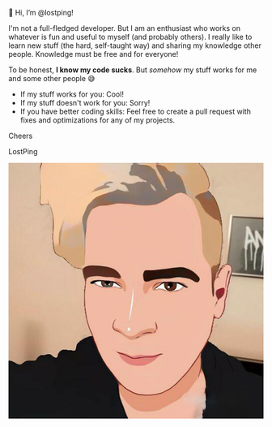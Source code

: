 👋 Hi, I’m @lostping!

I'm not a full-fledged developer.
But I am an enthusiast who works on whatever is fun and useful to myself (and probably others).
I really like to learn new stuff (the hard, self-taught way) and sharing my knowledge other people.
Knowledge must be free and for everyone!

To be honest, **I know my code sucks**. But _somehow_ my stuff works for me and some other people 😅

- If my stuff works for you: Cool!
- If my stuff doesn't work for you: Sorry!
- If you have better coding skills: Feel free to create a pull request with fixes and optimizations for any of my projects.

Cheers

LostPing

![LostPing](https://raw.githubusercontent.com/lostping/lostping/main/lostping.png)
